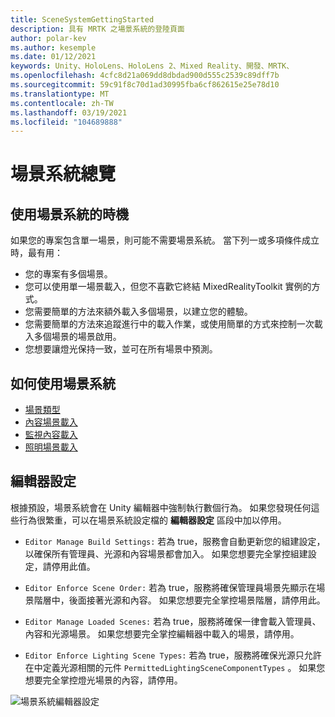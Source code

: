 ```yaml
---
title: SceneSystemGettingStarted
description: 具有 MRTK 之場景系統的登陸頁面
author: polar-kev
ms.author: kesemple
ms.date: 01/12/2021
keywords: Unity、HoloLens、HoloLens 2、Mixed Reality、開發、MRTK、
ms.openlocfilehash: 4cfc8d21a069dd8dbdad900d555c2539c89dff7b
ms.sourcegitcommit: 59c91f8c70d1ad30995fba6cf862615e25e78d10
ms.translationtype: MT
ms.contentlocale: zh-TW
ms.lasthandoff: 03/19/2021
ms.locfileid: "104689888"
---
```

# <a name="scene-system-overview"></a>場景系統總覽

## <a name="when-to-use-the-scene-system"></a>使用場景系統的時機

如果您的專案包含單一場景，則可能不需要場景系統。 當下列一或多項條件成立時，最有用：

- 您的專案有多個場景。
- 您可以使用單一場景載入，但您不喜歡它終結 MixedRealityToolkit 實例的方式。
- 您需要簡單的方法來額外載入多個場景，以建立您的體驗。
- 您需要簡單的方法來追蹤進行中的載入作業，或使用簡單的方式來控制一次載入多個場景的場景啟用。
- 您想要讓燈光保持一致，並可在所有場景中預測。

## <a name="how-to-use-the-scene-system"></a>如何使用場景系統

- [場景類型](SceneSystemSceneTypes.md)
- [內容場景載入](SceneSystemContentLoading.md)
- [監視內容載入](SceneSystemLoadProgress.md)
- [照明場景載入](SceneSystemLightingScenes.md)

## <a name="editor-settings"></a>編輯器設定

根據預設，場景系統會在 Unity 編輯器中強制執行數個行為。 如果您發現任何這些行為很繁重，可以在場景系統設定檔的 **編輯器設定** 區段中加以停用。

- `Editor Manage Build Settings:` 若為 true，服務會自動更新您的組建設定，以確保所有管理員、光源和內容場景都會加入。 如果您想要完全掌控組建設定，請停用此值。

- `Editor Enforce Scene Order:` 若為 true，服務將確保管理員場景先顯示在場景階層中，後面接著光源和內容。 如果您想要完全掌控場景階層，請停用此。

- `Editor Manage Loaded Scenes:` 若為 true，服務將確保一律會載入管理員、內容和光源場景。 如果您想要完全掌控編輯器中載入的場景，請停用。

- `Editor Enforce Lighting Scene Types:` 若為 true，服務將確保光源只允許在中定義光源相關的元件 `PermittedLightingSceneComponentTypes` 。 如果您想要完全掌控燈光場景的內容，請停用。

![場景系統編輯器設定](../Images/SceneSystem/MRTK_SceneSystemProfileEditorSettings.PNG)
